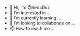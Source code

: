 - 👋 Hi, I’m @SedaDuz
- 👀 I’m interested in ...
- 🌱 I’m currently learning ...
- 💞️ I’m looking to collaborate on ...
- 📫 How to reach me ...

<!---
SedaDuz/SedaDuz is a ✨ special ✨ repository because its `README.md` (this file) appears on your GitHub profile.
You can click the Preview link to take a look at your changes.
--->
